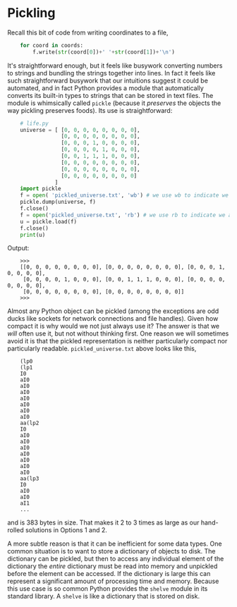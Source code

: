 # Pickling

Recall this bit of code from writing coordinates to a file,

```python
    for coord in coords:
        f.write(str(coord[0])+' '+str(coord[1])+'\n')
```

It's straightforward enough, but it feels like busywork converting
numbers to strings and bundling the strings together into lines. In fact
it feels like such straightforward busywork that our intuitions suggest
it could be automated, and in fact Python provides a module that
automatically converts its built-in types to strings that can be stored
in text files. The module is whimsically called `pickle` (because
it _preserves_ the objects the way pickling preserves foods). Its use is
straightforward:

```python
    # life.py
    universe = [ [0, 0, 0, 0, 0, 0, 0, 0],
                 [0, 0, 0, 0, 0, 0, 0, 0],
                 [0, 0, 0, 1, 0, 0, 0, 0],
                 [0, 0, 0, 0, 1, 0, 0, 0],
                 [0, 0, 1, 1, 1, 0, 0, 0],
                 [0, 0, 0, 0, 0, 0, 0, 0],
                 [0, 0, 0, 0, 0, 0, 0, 0],
                 [0, 0, 0, 0, 0, 0, 0, 0]
               ]
    import pickle
    f = open( 'pickled_universe.txt', 'wb') # we use wb to indicate we are writing bytes
    pickle.dump(universe, f)
    f.close()
    f = open('pickled_universe.txt', 'rb') # we use rb to indicate we are reading bytes
    u = pickle.load(f)
    f.close()
    print(u)
```

Output:

```plaintext
    >>> 
    [[0, 0, 0, 0, 0, 0, 0, 0], [0, 0, 0, 0, 0, 0, 0, 0], [0, 0, 0, 1, 0, 0, 0, 0],
     [0, 0, 0, 0, 1, 0, 0, 0], [0, 0, 1, 1, 1, 0, 0, 0], [0, 0, 0, 0, 0, 0, 0, 0],
     [0, 0, 0, 0, 0, 0, 0, 0], [0, 0, 0, 0, 0, 0, 0, 0]]
    >>> 
```

Almost any Python object can be pickled (among the exceptions are odd
ducks like sockets for network connections and file handles). Given how
compact it is why would we not just always use it? The answer is that
we _will_ often use it, but not without thinking first. One reason we
will sometimes avoid it is that the pickled representation is neither
particularly compact nor particularly
readable. `pickled_universe.txt` above looks like this,

```plaintext
    (lp0
    (lp1
    I0
    aI0
    aI0
    aI0
    aI0
    aI0
    aI0
    aI0
    aa(lp2
    I0
    aI0
    aI0
    aI0
    aI0
    aI0
    aI0
    aI0
    aa(lp3
    I0
    aI0
    aI0
    aI1
    ...
```

and is 383 bytes in size. That makes it 2 to 3 times as large as our
hand-rolled solutions in Options 1 and 2.

A more subtle reason is that it can be inefficient for some data types.
One common situation is to want to store a dictionary of objects to
disk. The dictionary can be pickled, but then to access any individual
element of the dictionary the _entire_ dictionary must be read into
memory and unpickled before the element can be accessed. If the
dictionary is large this can represent a significant amount of
processing time and memory. Because this use case is so common Python
provides the `shelve` module in its standard library. A `shelve` is like
a dictionary that is stored on disk.
